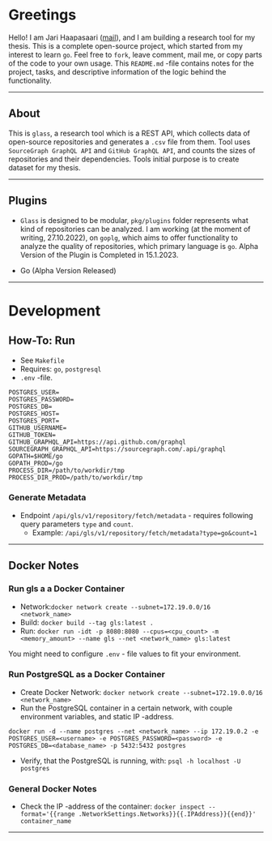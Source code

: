 # Greetings

Hello! I am Jari Haapasaari ([mail](mailto:haapjari@gmail.com)), and I am building a research tool for my thesis. This is a complete open-source project, which started from my interest to learn `go`. Feel free to `fork`, leave comment, mail me, or copy parts of the code to your own usage. This `README.md` -file contains notes for the project, tasks, and descriptive information of the logic behind the functionality.

---

## About

This is `glass`, a research tool which is a REST API, which collects data of open-source repositories and generates a `.csv` file from them. Tool uses `SourceGraph GraphQL API` and `GitHub GraphQL API`, and counts the sizes of repositories and their dependencies. Tools initial purpose is to create dataset for my thesis.

---

## Plugins

- `Glass` is designed to be modular, `pkg/plugins` folder represents what kind of repositories can be analyzed. I am working (at the moment of writing, 27.10.2022), on `goplg`, which aims to offer functionality to analyze the quality of repositories, which primary language is `go`. Alpha Version of the Plugin is Completed in 15.1.2023.

- Go (Alpha Version Released)

---

# Development

## How-To: Run

- See `Makefile`
- Requires: `go`, `postgresql`
- `.env` -file.

```
POSTGRES_USER=
POSTGRES_PASSWORD=
POSTGRES_DB=
POSTGRES_HOST=
POSTGRES_PORT=
GITHUB_USERNAME=
GITHUB_TOKEN=
GITHUB_GRAPHQL_API=https://api.github.com/graphql
SOURCEGRAPH_GRAPHQL_API=https://sourcegraph.com/.api/graphql
GOPATH=$HOME/go
GOPATH_PROD=/go
PROCESS_DIR=/path/to/workdir/tmp
PROCESS_DIR_PROD=/path/to/workdir/tmp
```

### Generate Metadata

- Endpoint `/api/gls/v1/repository/fetch/metadata` - requires following query parameters `type` and `count`.
    - Example: `/api/gls/v1/repository/fetch/metadata?type=go&count=1`

---

## Docker Notes

### Run gls a a Docker Container

- Network:`docker network create --subnet=172.19.0.0/16 <network_name>`
- Build: `docker build --tag gls:latest .`
- Run: `docker run -idt -p 8080:8080 --cpus=<cpu_count> -m <memory_amount> --name gls --net <network_name> gls:latest`

You might need to configure `.env` - file values to fit your environment.

### Run PostgreSQL as a Docker Container

- Create Docker Network: `docker network create --subnet=172.19.0.0/16 <network_name>`
- Run the PostgreSQL container in a certain network, with couple environment variables, and static IP -address.

```docker run -d --name postgres --net <network_name> --ip 172.19.0.2 -e POSTGRES_USER=<username> -e POSTGRES_PASSWORD=<password> -e POSTGRES_DB=<database_name> -p 5432:5432 postgres```

- Verify, that the PostgreSQL is running, with: `psql -h localhost -U postgres`

### General Docker Notes

- Check the IP -address of the container: `docker inspect --format='{{range .NetworkSettings.Networks}}{{.IPAddress}}{{end}}' container_name`

---
